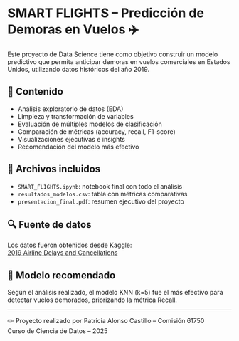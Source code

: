 # SMART FLIGHTS – Predicción de Demoras en Vuelos ✈️

Este proyecto de Data Science tiene como objetivo construir un modelo predictivo que permita anticipar demoras en vuelos comerciales en Estados Unidos, utilizando datos históricos del año 2019.

## 📌 Contenido

- Análisis exploratorio de datos (EDA)
- Limpieza y transformación de variables
- Evaluación de múltiples modelos de clasificación
- Comparación de métricas (accuracy, recall, F1-score)
- Visualizaciones ejecutivas e insights
- Recomendación del modelo más efectivo

## 📁 Archivos incluidos

- `SMART_FLIGHTS.ipynb`: notebook final con todo el análisis
- `resultados_modelos.csv`: tabla con métricas comparativas
- `presentacion_final.pdf`: resumen ejecutivo del proyecto

## 🔍 Fuente de datos

Los datos fueron obtenidos desde Kaggle:  
[2019 Airline Delays and Cancellations](https://www.kaggle.com/datasets/threnjen/2019-airline-delays-and-cancellations)

## 🧠 Modelo recomendado

Según el análisis realizado, el modelo KNN (k=5) fue el más efectivo para detectar vuelos demorados, priorizando la métrica Recall.

---

✏️ Proyecto realizado por Patricia Alonso Castillo – Comisión 61750  
Curso de Ciencia de Datos – 2025
